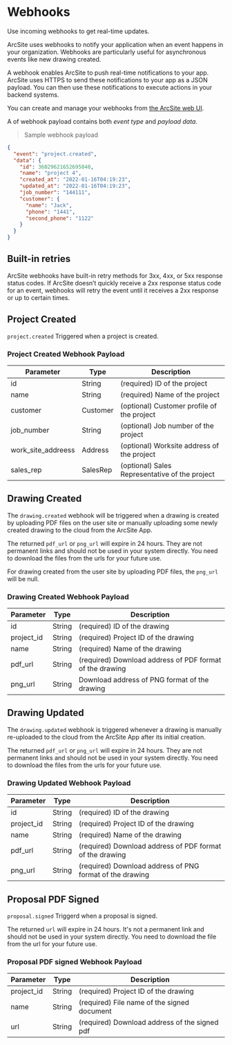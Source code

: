 # Webhooks

Use incoming webhooks to get real-time updates.

ArcSite uses webhooks to notify your application when an event happens in your organization. Webhooks are particularly useful for asynchronous events like new drawing created.

A webhook enables ArcSite to push real-time notifications to your app. ArcSite uses HTTPS to send these notifications to your app as a JSON payload. You can then use these notifications to execute actions in your backend systems.

You can create and manage your webhooks from [the ArcSite web UI](https://user.arcsiteapp.com#/admin).

A of webhook payload contains both _event type_ and _payload data_.

> Sample webhook payload

```json
{
  "event": "project.created",
  "data": {
    "id": 36029621652695040,
    "name": "project 4",
    "created_at": "2022-01-16T04:19:23",
    "updated_at": "2022-01-16T04:19:23",
    "job_number": "144111",
    "customer": {
      "name": "Jack",
      "phone": "1441",
      "second_phone": "1122"
    }
  }
}
```

## Built-in retries

ArcSite webhooks have built-in retry methods for 3xx, 4xx, or 5xx response status codes. If ArcSite doesn’t quickly receive a 2xx response status code for an event, webhooks will retry the event until it receives a 2xx response or up to certain times.

## Project Created

`project.created` Triggered when a project is created.

### Project Created Webhook Payload

| Parameter          | Type     | Description                                    |
| ------------------ | -------- | ---------------------------------------------- |
| id                 | String   | (required) ID of the project                   |
| name               | String   | (required) Name of the project                 |
| customer           | Customer | (optional) Customer profile of the project     |
| job_number         | String   | (optional) Job number of the project           |
| work_site_addreess | Address  | (optional) Worksite address of the project     |
| sales_rep          | SalesRep | (optional) Sales Representative of the project |

## Drawing Created

The `drawing.created` webhook will be triggered when a drawing is created by uploading PDF files on the user site or manually uploading some newly created drawing to the cloud from the ArcSite App.

<aside class="notice">
The returned <code>pdf_url</code> or <code>png_url</code> will expire in 24 hours. They are not permanent links and should not be used in your system directly. You need to download the files from the urls for your future use.

For drawing created from the user site by uploading PDF files, the <code>png_url</code> will be null.

</aside>

### Drawing Created Webhook Payload

| Parameter  | Type   | Description                                              |
| ---------- | ------ | -------------------------------------------------------- |
| id         | String | (required) ID of the drawing                             |
| project_id | String | (required) Project ID of the drawing                     |
| name       | String | (required) Name of the drawing                           |
| pdf_url    | String | (required) Download address of PDF format of the drawing |
| png_url    | String | Download address of PNG format of the drawing            |

## Drawing Updated

The `drawing.updated` webhook is triggered whenever a drawing is manually re-uploaded to the cloud from the ArcSite App after its initial creation.

<aside class="notice">
The returned <code>pdf_url</code> or <code>png_url</code> will expire in 24 hours. They are not permanent links and should not be used in your system directly. You need to download the files from the urls for your future use. 
</aside>

### Drawing Updated Webhook Payload

| Parameter  | Type   | Description                                              |
| ---------- | ------ | -------------------------------------------------------- |
| id         | String | (required) ID of the drawing                             |
| project_id | String | (required) Project ID of the drawing                     |
| name       | String | (required) Name of the drawing                           |
| pdf_url    | String | (required) Download address of PDF format of the drawing |
| png_url    | String | (required) Download address of PNG format of the drawing |

## Proposal PDF Signed

`proposal.signed` Triggerd when a proposal is signed.

<aside class="notice">
The returned <code>url</code> will expire in 24 hours. It's not a permanent link and should not be used in your system directly. You need to download the file from the url for your future use. 
</aside>

### Proposal PDF signed Webhook Payload

| Parameter  | Type   | Description                                   |
| ---------- | ------ | --------------------------------------------- |
| project_id | String | (required) Project ID of the drawing          |
| name       | String | (required) File name of the signed document   |
| url        | String | (required) Download address of the signed pdf |
